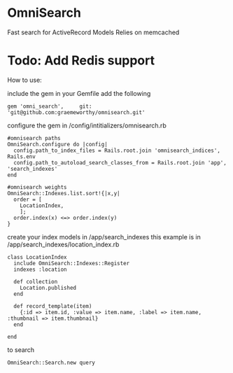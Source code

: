 OmniSearch
==================

Fast search for ActiveRecord Models
Relies on memcached

# Todo: Add Redis support

How to use:

include the gem
in your Gemfile add the following

```
gem 'omni_search',     git: 'git@github.com:graemeworthy/omnisearch.git'
```

configure the gem
in /config/intitializers/omnisearch.rb

```
#omnisearch paths
OmniSearch.configure do |config|
  config.path_to_index_files = Rails.root.join 'omnisearch_indices', Rails.env
  config.path_to_autoload_search_classes_from = Rails.root.join 'app', 'search_indexes'
end

#omnisearch weights
OmniSearch::Indexes.list.sort!{|x,y|
  order = [
    LocationIndex,
    ];
  order.index(x) <=> order.index(y)
}
```

create your index models in /app/search_indexes
this example is in /app/search_indexes/location_index.rb

```
class LocationIndex
  include OmniSearch::Indexes::Register
  indexes :location

  def collection
    Location.published
  end

  def record_template(item)
    {:id => item.id, :value => item.name, :label => item.name, :thumbnail => item.thumbnail}
  end

end
```


to search

```
OmniSearch::Search.new query
```
